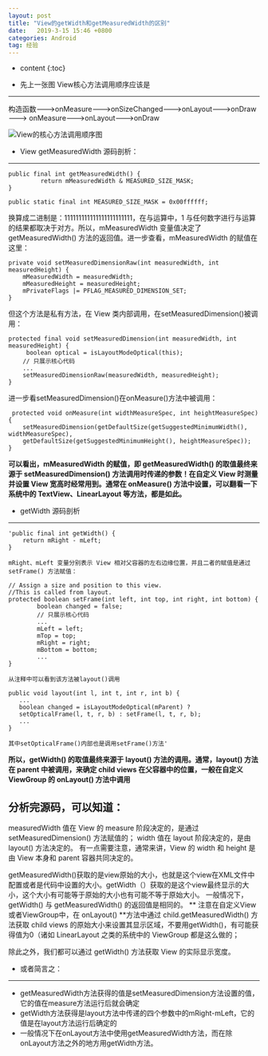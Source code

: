 ```yaml
---
layout: post
title: "View的getWidth和getMeasuredWidth的区别"
date:   2019-3-15 15:46 +0800
categories: Android
tag: 经验
---
```


* content
{:toc}




- 先上一张图 View核心方法调用顺序应该是
-----------------------------------------

构造函数——->onMeasure——->onSizeChanged——->onLayout——->onDraw——-> onMeasure——->onLayout——->onDraw 

![View的核心方法调用顺序图](https://i.imgur.com/f3JwZGD.jpg)

 

- View getMeasuredWidth 源码剖析：
----------------------------------------

    public final int getMeasuredWidth() {
			 return mMeasuredWidth & MEASURED_SIZE_MASK;
	}

	public static final int MEASURED_SIZE_MASK = 0x00ffffff;

 换算成二进制是：111111111111111111111111，在与运算中，1 与任何数字进行与运算的结果都取决于对方。所以，mMeasuredWidth 变量值决定了 getMeasuredWidth() 方法的返回值。进一步查看，mMeasuredWidth 的赋值在这里：
    
    private void setMeasuredDimensionRaw(int measuredWidth, int measuredHeight) {
	    mMeasuredWidth = measuredWidth;
	    mMeasuredHeight = measuredHeight;
	    mPrivateFlags |= PFLAG_MEASURED_DIMENSION_SET;
    }

但这个方法是私有方法，在 View 类内部调用，在setMeasuredDimension()被调用：
    
    protected final void setMeasuredDimension(int measuredWidth, int measuredHeight) {
		 boolean optical = isLayoutModeOptical(this);
	    // 只展示核心代码
	    ...
		setMeasuredDimensionRaw(measuredWidth, measuredHeight);
    }

进一步看setMeasuredDimension()在onMeasure()方法中被调用：

     protected void onMeasure(int widthMeasureSpec, int heightMeasureSpec) {
    	setMeasuredDimension(getDefaultSize(getSuggestedMinimumWidth(), widthMeasureSpec),
    	getDefaultSize(getSuggestedMinimumHeight(), heightMeasureSpec));
    }

**可以看出，mMeasuredWidth 的赋值，即 getMeasuredWidth() 的取值最终来源于 setMeasuredDimension() 方法调用时传递的参数！在自定义 View 时测量并设置 View 宽高时经常用到。通常在 onMeasure() 方法中设置，可以翻看一下系统中的 TextView、LinearLayout 等方法，都是如此。**


- getWidth 源码剖析
-------------------------

    'public final int getWidth() {
		return mRight - mLeft;
	}

    mRight、mLeft 变量分别表示 View 相对父容器的左右边缘位置，并且二者的赋值是通过 setFrame() 方法赋值：
    
    // Assign a size and position to this view.
    //This is called from layout.
    protected boolean setFrame(int left, int top, int right, int bottom) {
   	        boolean changed = false;
    		// 只展示核心代码
    		...
		    mLeft = left;
		    mTop = top;
		    mRight = right;
		    mBottom = bottom;
		    ...
    }
    
    从注释中可以看到该方法被layout()调用
    
    public void layout(int l, int t, int r, int b) {
       ... 
       boolean changed = isLayoutModeOptical(mParent) ?
       setOpticalFrame(l, t, r, b) : setFrame(l, t, r, b);
       ...
    }

    其中setOpticalFrame()内部也是调用setFrame()方法'
 

**所以，getWidth() 的取值最终来源于 layout() 方法的调用。通常，layout() 方法在 parent 中被调用，来确定 child views 在父容器中的位置，一般在自定义 ViewGroup 的 onLayout() 方法中调用**

## 分析完源码，可以知道：
measuredWidth 值在 View 的 measure 阶段决定的，是通过 setMeasuredDimension() 方法赋值的；
width 值在 layout 阶段决定的，是由 layout() 方法决定的。
有一点需要注意，通常来讲，View 的 width 和 height 是由 View 本身和 parent 容器共同决定的。

getMeasuredWidth()获取的是view原始的大小，也就是这个view在XML文件中配置或者是代码中设置的大小。getWidth（）获取的是这个view最终显示的大小，这个大小有可能等于原始的大小也有可能不等于原始大小。
一般情况下，getWidth() 与 getMeasuredWidth() 的返回值是相同的。
** 注意在自定义View或者ViewGroup中，在 onLayout() **方法中通过 child.getMeasuredWidth() 方法获取 child views 的原始大小来设置其显示区域，不要用getWidth()，有可能获得值为0（诸如 LinearLayout 之类的系统中的 ViewGroup 都是这么做的；

除此之外，我们都可以通过 getWidth() 方法获取 View 的实际显示宽度。


- 或者简言之：
------------
- getMeasuredWidth方法获得的值是setMeasuredDimension方法设置的值，它的值在measure方法运行后就会确定
- getWidth方法获得是layout方法中传递的四个参数中的mRight-mLeft，它的值是在layout方法运行后确定的 
- 一般情况下在onLayout方法中使用getMeasuredWidth方法，而在除onLayout方法之外的地方用getWidth方法。




